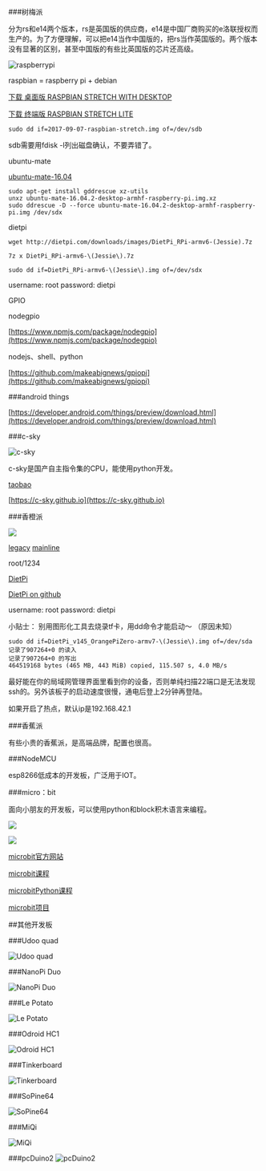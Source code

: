 ###树梅派

分为rs和e14两个版本，rs是英国版的供应商，e14是中国厂商购买的e洛联授权而生产的。为了方便理解，可以把e14当作中国版的，把rs当作英国版的。两个版本没有显著的区别，甚至中国版的有些比英国版的芯片还高级。

![raspberrypi](images/board/raspberrypi/raspberrypi.png)

raspbian = raspberry pi + debian

[下载 桌面版 RASPBIAN STRETCH WITH DESKTOP](https://downloads.raspberrypi.org/raspbian_latest)

[下载 终端版 RASPBIAN STRETCH LITE](https://downloads.raspberrypi.org/raspbian_lite_latest)

```
sudo dd if=2017-09-07-raspbian-stretch.img of=/dev/sdb
```

sdb需要用fdisk -l列出磁盘确认，不要弄错了。

ubuntu-mate

[ubuntu-mate-16.04](https://ubuntu-mate.org/raspberry-pi/ubuntu-mate-16.04.2-desktop-armhf-raspberry-pi.img.xz)

```
sudo apt-get install gddrescue xz-utils
unxz ubuntu-mate-16.04.2-desktop-armhf-raspberry-pi.img.xz
sudo ddrescue -D --force ubuntu-mate-16.04.2-desktop-armhf-raspberry-pi.img /dev/sdx
```

dietpi
```
wget http://dietpi.com/downloads/images/DietPi_RPi-armv6-(Jessie).7z
```

```
7z x DietPi_RPi-armv6-\(Jessie\).7z
```

```
sudo dd if=DietPi_RPi-armv6-\(Jessie\).img of=/dev/sdx
```

username: root password: dietpi


GPIO

nodegpio

[https://www.npmjs.com/package/nodegpio](https://www.npmjs.com/package/nodegpio)

nodejs、shell、python

[https://github.com/makeabignews/gpiopi](https://github.com/makeabignews/gpiopi)

###android things

[https://developer.android.com/things/preview/download.html](https://developer.android.com/things/preview/download.html)

###c-sky

![c-sky](images/board/c-sky/TB2KMiwXX6.F1JjSZFpXXcZjXXa_!!2771760402.jpg)

c-sky是国产自主指令集的CPU，能使用python开发。

[taobao](https://item.taobao.com/item.htm?spm=a230r.1.14.16.59a45c7e8Swe89&id=556322544984&ns=1&abbucket=1#detail)

[https://c-sky.github.io](https://c-sky.github.io)

###香橙派

![](images/board/orangepi/TB2Yu4JgxhmpuFjSZFyXXcLdFXa_!!734650578.jpg)

[legacy](https://dl.armbian.com/orangepizero/Ubuntu_xenial_default.7z)
[mainline](https://dl.armbian.com/orangepizero/Ubuntu_xenial_next.7z)

root/1234

[DietPi](http://dietpi.com/downloads/images/DietPi_OrangePiZero-armv7-(Jessie).7z)

[DietPi on github](https://github.com/Fourdee/DietPi)

username: root password: dietpi

小贴士：
别用图形化工具去烧录tf卡，用dd命令才能启动～ （原因未知）

```
sudo dd if=DietPi_v145_OrangePiZero-armv7-\(Jessie\).img of=/dev/sda
记录了907264+0 的读入
记录了907264+0 的写出
464519168 bytes (465 MB, 443 MiB) copied, 115.507 s, 4.0 MB/s

```

最好能在你的局域网管理界面里看到你的设备，否则单纯扫描22端口是无法发现ssh的。另外该板子的启动速度很慢，通电后登上2分钟再登陆。

如果开启了热点，默认ip是192.168.42.1

###香蕉派

有些小贵的香蕉派，是高端品牌，配置也很高。

###NodeMCU

esp8266低成本的开发板，广泛用于IOT。

###micro：bit

面向小朋友的开发板，可以使用python和block积木语言来编程。

![](images/board/microbit/TB2uYAiaoyfF1Jjy0FbXXXSupXa-63891318.jpg_400x400.jpg_.webp)

![](images/board/microbit/TB2xtDAaHdvt1JjSZFuXXXG0FXa_!!740676578.jpg)

[microbit官方网站](http://www.microbit.org/)

[microbit课程](http://www.microbit.org/en/2017-03-07-javascript-block-resources/)

[microbitPython课程](http://microbit-micropython.readthedocs.io/en/latest/tutorials/hello.html)

[microbit项目](https://makecode.microbit.org/projects)

##其他开发板

###Udoo quad

![Udoo quad](images/board/other/udoo.png)

###NanoPi Duo

![NanoPi Duo](images/board/other/nanopiduo.png)

###Le Potato

![Le Potato](images/board/other/lepotato.png)

###Odroid HC1

![Odroid HC1](images/board/other/odroidhc1.png)

###Tinkerboard

![Tinkerboard](images/board/other/tinkerboard.png)

###SoPine64

![SoPine64](images/board/other/sopine64.png)

###MiQi

![MiQi](images/board/other/miqi.png)

###pcDuino2
![pcDuino2](images/board/other/pcduino2.png)